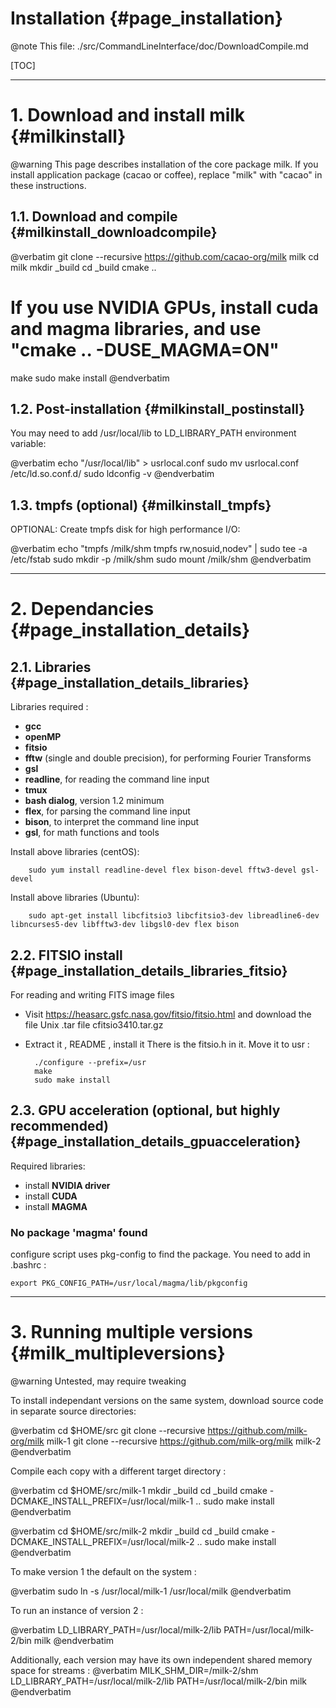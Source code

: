 # Installation {#page_installation}

@note This file: ./src/CommandLineInterface/doc/DownloadCompile.md

[TOC]

---


# 1. Download and install milk {#milkinstall}

@warning This page describes installation of the core package milk. If you install application package (cacao or coffee), replace "milk" with "cacao" in these instructions.


## 1.1. Download and compile {#milkinstall_downloadcompile}

@verbatim
git clone --recursive https://github.com/cacao-org/milk milk
cd milk
mkdir _build
cd _build
cmake ..
# If you use NVIDIA GPUs, install cuda and magma libraries, and use "cmake .. -DUSE_MAGMA=ON"
make
sudo make install
@endverbatim


## 1.2. Post-installation {#milkinstall_postinstall}

You may need to add /usr/local/lib to LD_LIBRARY_PATH environment variable:

@verbatim
echo "/usr/local/lib" > usrlocal.conf
sudo mv usrlocal.conf /etc/ld.so.conf.d/
sudo ldconfig -v
@endverbatim


## 1.3. tmpfs (optional) {#milkinstall_tmpfs}

OPTIONAL: Create tmpfs disk for high performance I/O:

@verbatim
echo "tmpfs /milk/shm tmpfs rw,nosuid,nodev" | sudo tee -a /etc/fstab
sudo mkdir -p /milk/shm
sudo mount /milk/shm
@endverbatim


---

# 2. Dependancies {#page_installation_details}


## 2.1. Libraries {#page_installation_details_libraries}

Libraries required :

- **gcc**
- **openMP**
- **fitsio**
- **fftw** (single and double precision), for performing Fourier Transforms
- **gsl**
- **readline**, for reading the command line input
- **tmux**
- **bash dialog**, version 1.2 minimum
- **flex**, for parsing the command line input
- **bison**, to interpret the command line input
- **gsl**, for math functions and tools

Install above libraries (centOS):

		sudo yum install readline-devel flex bison-devel fftw3-devel gsl-devel

Install above libraries (Ubuntu):

		sudo apt-get install libcfitsio3 libcfitsio3-dev libreadline6-dev libncurses5-dev libfftw3-dev libgsl0-dev flex bison


## 2.2. FITSIO install {#page_installation_details_libraries_fitsio}

For reading and writing FITS image files

- Visit https://heasarc.gsfc.nasa.gov/fitsio/fitsio.html and download the file Unix .tar file cfitsio3410.tar.gz
- Extract it , README , install it
There is the fitsio.h in it. Move it to usr :

		./configure --prefix=/usr
		make
		sudo make install


## 2.3. GPU acceleration (optional, but highly recommended) {#page_installation_details_gpuacceleration}

Required libraries:

- install **NVIDIA driver**
- install **CUDA**
- install **MAGMA**

### No package 'magma' found

configure script uses pkg-config to find the package. You need to add in .bashrc :

	export PKG_CONFIG_PATH=/usr/local/magma/lib/pkgconfig

---


# 3. Running multiple versions {#milk_multipleversions}


@warning Untested, may require tweaking

To install independant versions on the same system, download source code in separate source directories:

@verbatim
cd $HOME/src
git clone --recursive https://github.com/milk-org/milk milk-1
git clone --recursive https://github.com/milk-org/milk milk-2
@endverbatim



Compile each copy with a different target directory :

@verbatim
cd $HOME/src/milk-1
mkdir _build
cd _build
cmake -DCMAKE_INSTALL_PREFIX=/usr/local/milk-1 ..
sudo make install
@endverbatim

@verbatim
cd $HOME/src/milk-2
mkdir _build
cd _build
cmake -DCMAKE_INSTALL_PREFIX=/usr/local/milk-2 ..
sudo make install
@endverbatim


To make version 1 the default on the system :

@verbatim
sudo ln -s /usr/local/milk-1 /usr/local/milk
@endverbatim


To run an instance of version 2 :

@verbatim
LD_LIBRARY_PATH=/usr/local/milk-2/lib PATH=/usr/local/milk-2/bin milk
@endverbatim


Additionally, each version may have its own independent shared memory space for streams :
@verbatim
MILK_SHM_DIR=/milk-2/shm LD_LIBRARY_PATH=/usr/local/milk-2/lib PATH=/usr/local/milk-2/bin milk
@endverbatim
